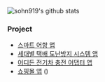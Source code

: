 <!--
![sohn919's GitHub stats](https://github-readme-stats.vercel.app/api?username=sohn919&show_icons=true&theme=radical)

<!--
**sohn919/sohn919** is a ✨ _special_ ✨ repository because its `README.md` (this file) appears on your GitHub profile.

Here are some ideas to get you started:

- 🔭 I’m currently working on ...
- 🌱 I’m currently learning ...
- 👯 I’m looking to collaborate on ...
- 🤔 I’m looking for help with ...
- 💬 Ask me about ...
- 📫 How to reach me: ...
- 😄 Pronouns: ...
- ⚡ Fun fact: ...
-->

![sohn919's github stats](https://github-readme-stats.vercel.app/api?username=sohn919&show_icons=true)


### Project

+ [스마트 어항 앱](https://github.com/sohn919/smart-fishbowl-android)
+ [세대별 택배 도난방지 시스템 앱](https://github.com/sohn919/summer_iot)
+ [어디든 전기차 충전 어댑터 앱](https://github.com/sohn919/charging_apps)
+ [쇼핑몰 앱](https://github.com/sohn919/shoppingmall-app) ()
